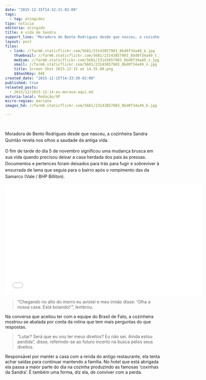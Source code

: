 ```yaml
---
date: "2015-12-15T14:32:31-02:00"
tags:
  - tag: atingidos
tipo: noticia
editoria: atingido
title: A vida de Sandra
support_line: "Moradora de Bento Rodrigues desde que nasceu, a cozinheira Sandra Quintão revela nos olhos a saudade da antiga vida."
layout: post
files:
  - link: //farm6.staticflickr.com/5681/23143857983_8bd0f34a49_b.jpg
    thumbnail: //farm6.staticflickr.com/5681/23143857983_8bd0f34a49_t.jpg
    medium: //farm6.staticflickr.com/5681/23143857983_8bd0f34a49_z.jpg
    small: //farm6.staticflickr.com/5681/23143857983_8bd0f34a49_n.jpg
    title: Screen Shot 2015-12-15 at 14.35.09.png
    $$hashKey: 04E
created_date: "2015-12-15T14:33:30-02:00"
published: true
releated_posts:
  - 2015/12/2015-12-14-eu-morava-aqui.md
autoria-local: Redação/SP
micro-regiao: mariana
images_hd: //farm6.staticflickr.com/5681/23143857983_8bd0f34a49_b.jpg

---
```

<p>&nbsp;</p>

<p style="line-height: 20.8px;">Moradora de Bento Rodrigues desde que nasceu, a cozinheira Sandra Quint&atilde;o revela nos olhos a saudade da antiga vida.</p>

<p style="line-height: 20.8px;">O fim de tarde do dia 5 de novembro significou uma mudan&ccedil;a brusca em sua vida quando precisou deixar a casa herdada dos pais &agrave;s pressas. Documentos e pertences foram deixados para tr&aacute;s para fugir e sobreviver &agrave; enxurrada de lama que seguia para o bairro ap&oacute;s o rompimento das da Samarco (Vale / BHP Billiton).</p>

<p><iframe allowfullscreen="" frameborder="0" height="360" src="//www.youtube.com/embed/lVaG8d1G7DI" width="640"></iframe></p>

<blockquote>
<p>&ldquo;Chegando no alto do morro eu avistei e meu irm&atilde;o disse: &lsquo;Olha a nossa casa. Est&aacute; boiando!&rsquo;&rdquo;, lembrou.</p>
</blockquote>

<p>Na conversa que aceitou ter com a equipe do Brasil de Fato, a cozinheira mostrou-se abalada por conta da rotina que tem mais perguntas do que respostas.</p>

<blockquote>
<p>&ldquo;Lutar? Ser&aacute; que eu vou ter meus direitos? Eu n&atilde;o sei. Ainda estou perdida&rdquo;, disse, referindo-se ao futuro incerto na busca pelos seus direitos.</p>
</blockquote>

<p>Respons&aacute;vel por manter a casa com a renda do antigo restaurante, ela tenta achar sa&iacute;das para continuar mantendo a fam&iacute;lia. No hotel que est&aacute; abrigada ela passa a maior parte do dia na cozinha produzindo as famosas &lsquo;coxinhas da Sandra&rsquo;. &Eacute; tamb&eacute;m uma forma, diz ela, de conviver com a perda.</p>
